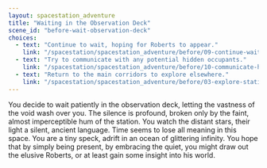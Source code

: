 ```yaml
---
layout: spacestation_adventure
title: "Waiting in the Observation Deck"
scene_id: "before-wait-observation-deck"
choices:
  - text: "Continue to wait, hoping for Roberts to appear."
    link: "/spacestation/spacestation_adventure/before/09-continue-wait"
  - text: "Try to communicate with any potential hidden occupants."
    link: "/spacestation/spacestation_adventure/before/10-communicate-hidden"
  - text: "Return to the main corridors to explore elsewhere."
    link: "/spacestation/spacestation_adventure/before/03-explore-station"
---
```


You decide to wait patiently in the observation deck, letting the vastness of the void wash over you. The silence is profound, broken only by the faint, almost imperceptible hum of the station. You watch the distant stars, their light a silent, ancient language. Time seems to lose all meaning in this space. You are a tiny speck, adrift in an ocean of glittering infinity. You hope that by simply being present, by embracing the quiet, you might draw out the elusive Roberts, or at least gain some insight into his world.
